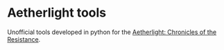 # Aetherlight tools
Unofficial tools developed in python for the [Aetherlight: Chronicles of the Resistance](https://theaetherlight.com/).
